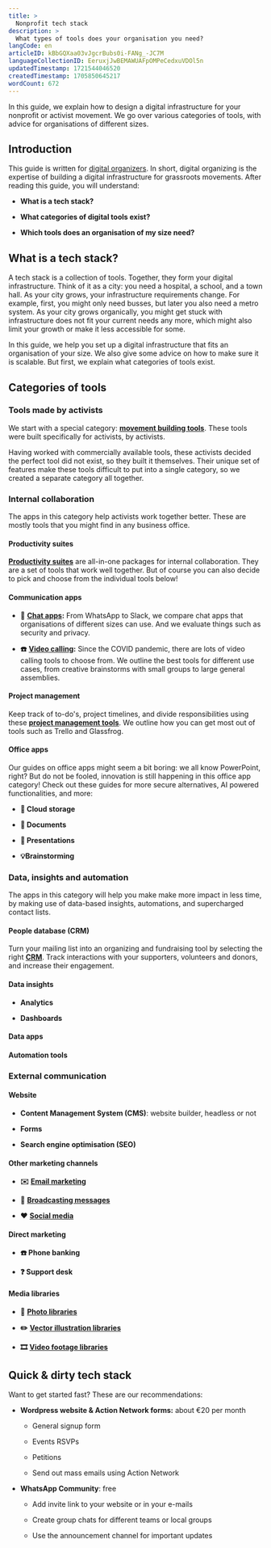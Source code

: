 ```yaml
---
title: >
  Nonprofit tech stack
description: >
  What types of tools does your organisation you need?
langCode: en
articleID: kBbGQXaa03vJgcrBubs0i-FANg_-JC7M
languageCollectionID: EeruxjJwBEMAWUAFpOMPeCedxuVDOl5n
updatedTimestamp: 1721544046520
createdTimestamp: 1705850645217
wordCount: 672
---
```


In this guide, we explain how to design a digital infrastructure for your nonprofit or activist movement. We go over various categories of tools, with advice for organisations of different sizes.

## Introduction

This guide is written for [digital organizers](/tools/digital-organizing). In short, digital organizing is the expertise of building a digital infrastructure for grassroots movements. After reading this guide, you will understand:

-   **What is a tech stack?**
    
-   **What categories of digital tools exist?**
    
-   **Which tools does an organisation of my size need?**
    

## What is a tech stack?

A tech stack is a collection of tools. Together, they form your digital infrastructure. Think of it as a city: you need a hospital, a school, and a town hall. As your city grows, your infrastructure requirements change. For example, first, you might only need busses, but later you also need a metro system. As your city grows organically, you might get stuck with infrastructure does not fit your current needs any more, which might also limit your growth or make it less accessible for some.

In this guide, we help you set up a digital infrastructure that fits an organisation of your size. We also give some advice on how to make sure it is scalable. But first, we explain what categories of tools exist.

## Categories of tools

### Tools made by activists

We start with a special category: [**movement building tools**](/tools/organising). These tools were built specifically for activists, by activists.

Having worked with commercially available tools, these activists decided the perfect tool did not exist, so they built it themselves. Their unique set of features make these tools difficult to put into a single category, so we created a separate category all together.

### Internal collaboration

The apps in this category help activists work together better. These are mostly tools that you might find in any business office.

#### Productivity suites

[**Productivity suites**](/tools/productivity-suites) are all-in-one packages for internal collaboration. They are a set of tools that work well together. But of course you can also decide to pick and choose from the individual tools below!

#### Communication apps

-   **💬** [**Chat apps**](/tools/chat-apps)**:** From WhatsApp to Slack, we compare chat apps that organisations of different sizes can use. And we evaluate things such as security and privacy.
    
-   **☎️** [**Video calling**](https://activisthandbook.org/tools/video-calling)**:** Since the COVID pandemic, there are lots of video calling tools to choose from. We outline the best tools for different use cases, from creative brainstorms with small groups to large general assemblies.
    

#### Project management

Keep track of to-do's, project timelines, and divide responsibilities using these [**project management tools**](/tools/project-management). We outline how you can get most out of tools such as Trello and Glassfrog.

#### Office apps

Our guides on office apps might seem a bit boring: we all know PowerPoint, right? But do not be fooled, innovation is still happening in this office app category! Check out these guides for more secure alternatives, AI powered functionalities, and more:

-   **📂 Cloud storage**
    
-   **📝 Documents**
    
-   **🎤 Presentations**
    
-   **💡Brainstorming**
    

### Data, insights and automation

The apps in this category will help you make make more impact in less time, by making use of data-based insights, automations, and supercharged contact lists.

#### People database (CRM)

Turn your mailing list into an organizing and fundraising tool by selecting the right [**CRM**](/tools/crm). Track interactions with your supporters, volunteers and donors, and increase their engagement.

#### Data insights

-   **Analytics**
    
-   **Dashboards**
    

#### Data apps

#### Automation tools

### External communication

#### Website

-   **Content Management System (CMS)**: website builder, headless or not
    
-   **Forms**
    
-   **Search engine optimisation (SEO)**
    

#### Other marketing channels

-   **✉️** [**Email marketing**](https://activisthandbook.org/tools/newsletters)
    
-   **📱** [**Broadcasting messages**](https://activisthandbook.org/tools/broadcasting-messages)
    
-   **❤️** [**Social media**](/tools/social-media)
    

#### Direct marketing

-   **☎️ Phone banking**
    
-   **❓ Support desk**
    

#### Media libraries

-   **📸** [**Photo libraries**](https://activisthandbook.org/tools/photo-libraries)
    
-   **✏️** [**Vector illustration libraries**](https://activisthandbook.org/tools/vector-libraries)
    
-   **🎞** [**Video footage libraries**](https://activisthandbook.org/tools/video-libraries)
    

## Quick & dirty tech stack

Want to get started fast? These are our recommendations:

-   **Wordpress website & Action Network forms:** about €20 per month
    
    -   General signup form
        
    -   Events RSVPs
        
    -   Petitions
        
    -   Send out mass emails using Action Network
        
-   **WhatsApp Community**: free
    
    -   Add invite link to your website or in your e-mails
        
    -   Create group chats for different teams or local groups
        
    -   Use the announcement channel for important updates